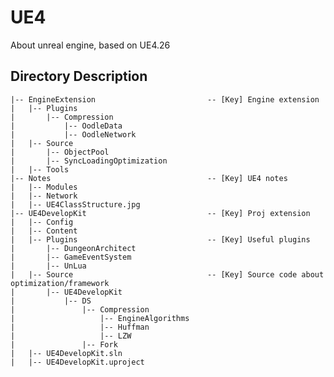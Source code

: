 # UE4
About unreal engine, based on UE4.26

## Directory Description
    |-- EngineExtension                         -- [Key] Engine extension
    |   |-- Plugins
    |       |-- Compression
    |           |-- OodleData
    |           |-- OodleNetwork
    |   |-- Source
    |       |-- ObjectPool
    |       |-- SyncLoadingOptimization
    |   |-- Tools
    |-- Notes                                   -- [Key] UE4 notes
    |   |-- Modules
    |   |-- Network
    |   |-- UE4ClassStructure.jpg
    |-- UE4DevelopKit                           -- [Key] Proj extension
    |   |-- Config
    |   |-- Content
    |   |-- Plugins                             -- [Key] Useful plugins
    |       |-- DungeonArchitect
    |       |-- GameEventSystem
    |       |-- UnLua
    |   |-- Source                              -- [Key] Source code about optimization/framework
    |       |-- UE4DevelopKit 
    |           |-- DS 
    |               |-- Compression
    |                   |-- EngineAlgorithms
    |                   |-- Huffman
    |                   |-- LZW
    |               |-- Fork
    |   |-- UE4DevelopKit.sln
    |   |-- UE4DevelopKit.uproject